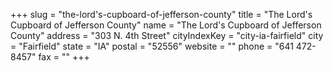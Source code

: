 +++
slug = "the-lord's-cupboard-of-jefferson-county"
title = "The Lord's Cupboard of Jefferson County"
name = "The Lord's Cupboard of Jefferson County"
address = "303 N. 4th Street"
cityIndexKey = "city-ia-fairfield"
city = "Fairfield"
state = "IA"
postal = "52556"
website = ""
phone = "641 472-8457"
fax = ""
+++
